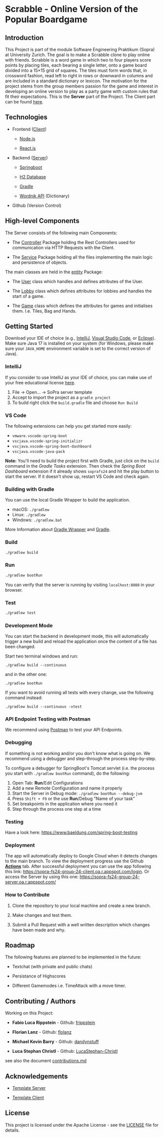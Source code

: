 # Scrabble - Online Version of the Popular Boardgame
## Introduction
This Project is part of the module Software Engineering Praktikum (Sopra) at University Zurich. The goal is to make a Scrabble clone to play online with friends. Scrabble is a word game in which two to four players score points by placing tiles, each bearing a single letter, onto a game board divided into a 15×15 grid of squares. The tiles must form words that, in crossword fashion, read left to right in rows or downward in columns and are included in a standard dictionary or lexicon. The motivation for the project stems from the group members passion for the game and interest in developing an online version to play as a party game with custom rules that fit their expectations. This is the <b>Server</b> part of the Project. The Client part can be found [here](https://github.com/sopra-fs24-group-24/scrabble-client).

## Technologies
- Frontend ([Client](https://github.com/sopra-fs24-group-24/scrabble-client))
    - [Node.js](https://nodejs.org/docs/latest/api/)

    - [React.js](https://react.dev/)

- Backend ([Server](https://github.com/sopra-fs24-group-24/scrabble-server))
    - [Springboot](https://docs.spring.io/spring-boot/documentation.html)

    - [H2 Database](https://www.h2database.com/html/quickstart.html)

    - [Gradle](https://gradle.org/)

    - [Wordnik API](https://developer.wordnik.com/) (Dictionary)

- Github (Version Control)

## High-level Components
The Server consists of the following main Components:

- The [Controller](https://github.com/sopra-fs24-group-24/scrabble-server/tree/main/src/main/java/ch/uzh/ifi/hase/soprafs24/controller) Package
holding the Rest Controllers used for communication via HTTP Requests with the Client.

- The [Service](https://github.com/sopra-fs24-group-24/scrabble-server/tree/main/src/main/java/ch/uzh/ifi/hase/soprafs24/service) Package
holding all the files implementing the main logic and persistence of objects.

The main classes are held in the [entity](https://github.com/sopra-fs24-group-24/scrabble-server/tree/main/src/main/java/ch/uzh/ifi/hase/soprafs24/entity) Package:

- The [User](https://github.com/sopra-fs24-group-24/scrabble-server/blob/main/src/main/java/ch/uzh/ifi/hase/soprafs24/entity/User.java) class which handles and defines attributes of the User.

- The [Lobby](https://github.com/sopra-fs24-group-24/scrabble-server/blob/main/src/main/java/ch/uzh/ifi/hase/soprafs24/entity/Lobby.java) class which defines attributes for lobbies and handles the start of a game.

- The [Game](https://github.com/sopra-fs24-group-24/scrabble-server/blob/main/src/main/java/ch/uzh/ifi/hase/soprafs24/entity/Game.java) class which defines the attributes for games and initialises them. I.e. Tiles, Bag and Hands.

## Getting Started
Download your IDE of choice (e.g., [IntelliJ](https://www.jetbrains.com/idea/download/), [Visual Studio Code](https://code.visualstudio.com/), or [Eclipse](http://www.eclipse.org/downloads/)). Make sure Java 17 is installed on your system (for Windows, please make sure your `JAVA_HOME` environment variable is set to the correct version of Java).

### IntelliJ
If you consider to use IntelliJ as your IDE of choice, you can make use of your free educational license [here](https://www.jetbrains.com/community/education/#students).
1. File -> Open... -> SoPra server template
2. Accept to import the project as a `gradle project`
3. To build right click the `build.gradle` file and choose `Run Build`

### VS Code
The following extensions can help you get started more easily:
-   `vmware.vscode-spring-boot`
-   `vscjava.vscode-spring-initializr`
-   `vscjava.vscode-spring-boot-dashboard`
-   `vscjava.vscode-java-pack`

**Note:** You'll need to build the project first with Gradle, just click on the `build` command in the _Gradle Tasks_ extension. Then check the _Spring Boot Dashboard_ extension if it already shows `soprafs24` and hit the play button to start the server. If it doesn't show up, restart VS Code and check again.

### Building with Gradle
You can use the local Gradle Wrapper to build the application.
-   macOS: `./gradlew`
-   Linux: `./gradlew`
-   Windows: `./gradlew.bat`

More Information about [Gradle Wrapper](https://docs.gradle.org/current/userguide/gradle_wrapper.html) and [Gradle](https://gradle.org/docs/).

### Build

```bash
./gradlew build
```

### Run

```bash
./gradlew bootRun
```

You can verify that the server is running by visiting `localhost:8080` in your browser.

### Test

```bash
./gradlew test
```

### Development Mode
You can start the backend in development mode, this will automatically trigger a new build and reload the application
once the content of a file has been changed.

Start two terminal windows and run:

`./gradlew build --continuous`

and in the other one:

`./gradlew bootRun`

If you want to avoid running all tests with every change, use the following command instead:

`./gradlew build --continuous -xtest`

### API Endpoint Testing with Postman
We recommend using [Postman](https://www.getpostman.com) to test your API Endpoints.

### Debugging
If something is not working and/or you don't know what is going on. We recommend using a debugger and step-through the process step-by-step.

To configure a debugger for SpringBoot's Tomcat servlet (i.e. the process you start with `./gradlew bootRun` command), do the following:

1. Open Tab: **Run**/Edit Configurations
2. Add a new Remote Configuration and name it properly
3. Start the Server in Debug mode: `./gradlew bootRun --debug-jvm`
4. Press `Shift + F9` or the use **Run**/Debug "Name of your task"
5. Set breakpoints in the application where you need it
6. Step through the process one step at a time

### Testing
Have a look here: https://www.baeldung.com/spring-boot-testing


### Deployment

The app will automatically deploy to Google Cloud when it detects changes 
to the main branch. To view the deployment progress use the Github <b>[Actions](https://github.com/sopra-fs24-group-24/scrabble-server/actions)</b> tab. 
After successful deployment you can use the app following this link: https://sopra-fs24-group-24-client.oa.r.appspot.com/login. Or access the Server by using this one: https://sopra-fs24-group-24-server.oa.r.appspot.com/

### How to Contribute
1. Clone the repository to your local machine and create a new branch.

2. Make changes and test them.

3. Submit a Pull Request with a well written description which changes have been made and why.


## Roadmap

The following features are planned to be implemented in the future:

- Textchat (with private and public chats)

- Persistance of Highscores

- Different Gamemodes i.e. TimeAttack with a move timer.


## Contributing / Authors
Working on this Project:

- <b>Fabio Luca Rippstein</b> - Github: [frippstein](https://github.com/frippstein)

- <b>Florian Lanz</b> - Github: [flolanz](https://github.com/flolanz)

- <b>Michael Kevin Barry</b> - Github: [dandynstuff](https://github.com/dandynstuff)

- <b>Luca Stephan Christl</b> - Github: [LucaStephan-Christl](https://github.com/LucaStephan-Christl)

see also the document [contributions.md](https://github.com/sopra-fs24-group-24/scrabble-server/blob/main/contributions.md)

## Acknowledgements
- [Template Server](https://github.com/HASEL-UZH/sopra-fs24-template-server)

- [Template Client](https://github.com/HASEL-UZH/sopra-fs24-template-client)


## License
This project is licensed under the Apache License - see the [LICENSE](https://github.com/sopra-fs24-group-24/scrabble-server/blob/main/LICENSE) file for details.
